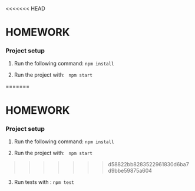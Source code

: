 <<<<<<< HEAD
# HOMEWORK

### Project setup

1.  Run the following command: 		`npm install`

2. Run the project with: 	` npm start`

=======
# HOMEWORK

### Project setup

1.  Run the following command: 		`npm install`

2. Run the project with: 	` npm start`

>>>>>>> d58822bb8283522961830d6ba7d9bbe59875a604
3.  Run tests with : 	`npm test` 